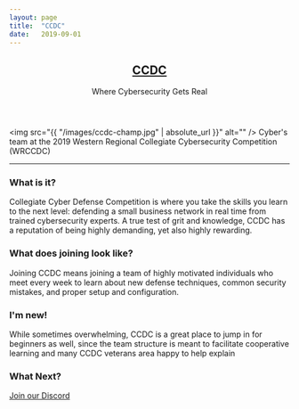 ```yaml
---
layout: page
title:  "CCDC"
date:   2019-09-01
---
```

<header class="major">
  <h2><a href="#">CCDC</a></h2>
  <p>Where Cybersecurity Gets Real
  </p>
</header>

<span class="image fit"><img src="{{ "/images/ccdc-champ.jpg" | absolute_url }}" alt="" /></span>
Cyber's team at the 2019 Western Regional Collegiate Cybersecurity Competition (WRCCDC)

<hr />

### What is it?

Collegiate Cyber Defense Competition is where you take the skills you learn to the next level:
defending a small business network in real time from trained cybersecurity experts. A true test
of grit and knowledge, CCDC has a reputation of being highly demanding, yet also highly rewarding.


### What does joining look like?

Joining CCDC means joining a team of highly motivated individuals who meet every week to
learn about new defense techniques, common security mistakes, and proper setup and configuration.


### I'm new!
While sometimes overwhelming, CCDC is a great place to jump in for beginners as well, since
the team structure is meant to facilitate cooperative learning and many CCDC veterans area
happy to help explain


### What Next?
<!-- <a href="https://ucicyber.slack.com/messages/C7K08HFUL" class="w3-button w3-white w3-text-black w3-padding-large w3-large w3-margin-top w3-transition-medium"> -->
<a href="https://discordapp.com/channels/@me/725425841864966204/751976863491948575" class="w3-button w3-white w3-text-black w3-padding-large w3-large w3-margin-top w3-transition-medium">
		Join our Discord
</a>
